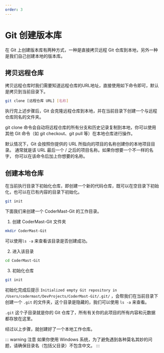 ```yaml
---
order: 3
---
```


# Git 创建版本库


在 Git 上创建版本库有两种方式，一种是直接拷贝远程 Git 仓库到本地，另外一种是我们自己创建本地的版本库。

## 拷贝远程仓库

拷贝远程仓库时我们需要知道远程仓库的URL地址，直接使用如下命令即可，默认是拷贝到当前目录下。

```sh
git clone [远程仓库 URL] [名称]
```

执行完上述步骤后，Git 会克隆远程仓库到本地，并在当前目录下创建一个与远程仓库同名的文件夹。

git clone 命令会自动将远程仓库的所有分支和历史记录复制到本地，你可以使用其他 Git 命令（如 git checkout、git pull 等）在本地仓库进行操作。

默认情况下，Git 会按照你提供的 URL 所指向的项目的名称创建你的本地项目目录。 通常就是该 URL 最后一个 / 之后的项目名称。如果你想要一个不一样的名字， 你可以在该命令后加上你想要的名称。

## 创建本地仓库

在当前执行目录下初始化仓库，即创建一个新的代码仓库，既可以在空目录下初始化，也可以在已有内容的目录下初始化。

```sh
git init
```
下面我们来创建一个 CoderMast-Git 的工作目录。

1. 创建 CoderMast-Git 文件夹

```sh
mkdir CoderMast-Git
```
可以使用`ls -a` 来查看该目录是否创建成功。

2. 进入该目录

```sh
cd CoderMast-Git
```

3. 初始化仓库

```sh
git init
```

初始化完成后提示 `Initialized empty Git repository in /Users/codermast/DevProjects/CoderMast-Git/.git/` ，会帮我们在当前目录下创建一个 `.git` 的文件夹，这个目录是隐藏的，我们可以使用 `ls -a` 来查看。

`.git` 这个子目录就是你的 Git 仓库了，所有有关你的此项目的所有内容和元数据都存放在这里。

经过以上步骤，就创建好了一个本地工作仓库。

::: warning 注意
如果你使用 Windows 系统，为了避免遇到各种莫名其妙的问题，请确保目录名（包括父目录）不包含中文。
:::
